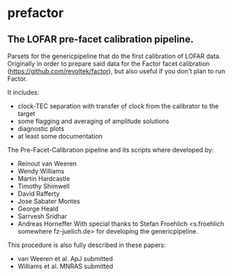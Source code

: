 # prefactor
## The LOFAR pre-facet calibration pipeline.

Parsets for the genericpipeline that do the first calibration of LOFAR data. Originally in order 
to prepare said data for the Factor facet calibration (https://github.com/revoltek/factor), but 
also useful if you don't plan to run Factor.

It includes:
* clock-TEC separation with transfer of clock from the calibrator to the target
* some flagging and averaging of amplitude solutions
* diagnostic plots
* at least some documentation

The Pre-Facet-Calibration pipeline and its scripts where developed by:
* Reinout van Weeren <rvanweeren somewhere cfa.harvard.edu>
* Wendy Williams <wwilliams somewhere strw.leidenuniv.nl>
* Martin Hardcastle <mjh somewhere extragalactic.info>
* Timothy Shimwell <shimwell somewhere strw.leidenuniv.nl>
* David Rafferty <drafferty somewhere hs.uni-hamburg.de>
* Jose Sabater Montes <jsm somewhere iaa.es>
* George Heald <heald somewhere astron.nl>
* Sarrvesh Sridhar <sarrvesh somewhere astro.rug.nl>
* Andreas Horneffer <ahorneffer somewhere mpifr-bonn.mpg.de>
With special thanks to Stefan Froehlich <s.froehlich somewhere fz-juelich.de> for developing the 
genericpipeline.

This procedure is also fully described in these papers:
* van Weeren et al. ApJ submitted
* Williams et al. MNRAS submitted


